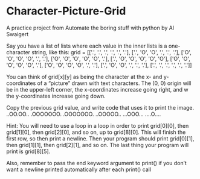 # Character-Picture-Grid
A practice project from Automate the boring stuff with python by Al Swaigert

Say you have a list of lists where each value in the inner lists is a one-character 
string, like this:
grid = [['.', '.', '.', '.', '.', '.'],
 ['.', 'O', 'O', '.', '.', '.'],
 ['O', 'O', 'O', 'O', '.', '.'],
 ['O', 'O', 'O', 'O', 'O', '.'],
 ['.', 'O', 'O', 'O', 'O', 'O'],
 ['O', 'O', 'O', 'O', 'O', '.'],
 ['O', 'O', 'O', 'O', '.', '.'],
 ['.', 'O', 'O', '.', '.', '.'],
 ['.', '.', '.', '.', '.', '.']]
 
 
You can think of grid[x][y] as being the character at the x- and 
y-coordinates of a “picture” drawn with text characters. The (0, 0) origin 
will be in the upper-left corner, the x-coordinates increase going right, 
and w the y-coordinates increase going down.


Copy the previous grid value, and write code that uses it to print the image.
..OO.OO..
.OOOOOOO.
.OOOOOOO.
..OOOOO..
...OOO...
....O....


Hint: You will need to use a loop in a loop in order to print grid[0][0], 
then grid[1][0], then grid[2][0], and so on, up to grid[8][0]. This will finish the first row, so then print a newline. Then your program should print 
grid[0][1], then grid[1][1], then grid[2][1], and so on. The last thing your 
program will print is grid[8][5].

Also, remember to pass the end keyword argument to print() if you 
don’t want a newline printed automatically after each print() call
